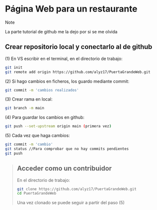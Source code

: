 # Página Web para un restaurante

> [!NOTE]
> La parte tutorial de github me la dejo por si se me olvida 
>
> ## Crear repositorio local y conectarlo al de github
> (1) En VS escribir en el terminal, en el directorio de trabajo: 
> ```bash
> git init
> git remote add origin https://github.com/alyz17/PuertaGrandeWeb.git
> ```
> (2) Si hago cambios en ficheros, los guardo mediante commit: 
> ```bash
> git commit -m 'cambios realizados'
> ```
> (3) Crear rama en local: 
> ```bash
> git branch -m main
> ```
> (4) Para guardar los cambios en github: 
> ```bash
> git push --set-upstream origin main (primera vez)
> ```
> (5) Cada vez que haga cambios: 
> ```bash
> git commit -m 'cambio'
> git status //Para comprobar que no hay commits pendientes
> git push
> ```

> ## Acceder como un contribuidor
> En el directorio de trabajo: 
> ```bash
> git clone https://github.com/alyz17/PuertaGrandeWeb.git
> cd PuertaGrandeWeb
> ```
> Una vez clonado se puede seguir a partir del paso (5)
